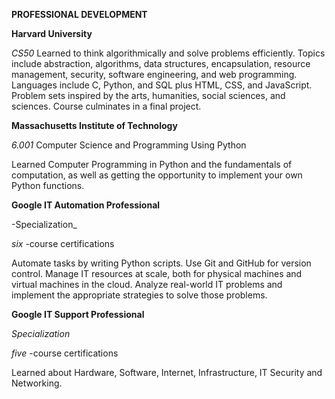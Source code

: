 **PROFESSIONAL DEVELOPMENT**


__Harvard University__

 _CS50_
 Learned to think algorithmically and solve problems efficiently. Topics include abstraction, algorithms, data structures, encapsulation, resource management, security, software engineering, and web programming. Languages include C, Python, and SQL plus HTML, CSS, and JavaScript. Problem sets inspired by the arts, humanities, social sciences, and sciences. Course culminates in a final project.


**Massachusetts Institute of Technology**


_6.001_
Computer Science and Programming Using Python

Learned Computer Programming in Python and the fundamentals of computation, as well as getting the opportunity to implement your own Python functions.


**Google IT Automation Professional**

-Specialization_

_six_ 
-course certifications

Automate tasks by writing Python scripts. Use Git and GitHub for version control. Manage IT resources at scale, both for physical machines and virtual machines in the cloud. Analyze real-world IT problems and implement the appropriate strategies to solve those problems.


**Google IT Support Professional**

_Specialization_

_five_ 
-course certifications

Learned about Hardware, Software, Internet, Infrastructure, IT Security and Networking.
